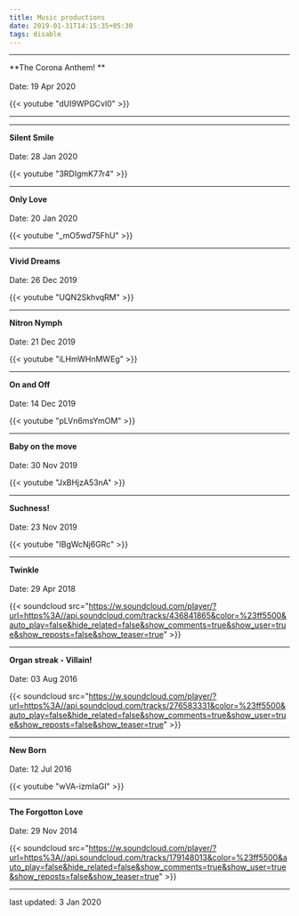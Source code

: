 ```yaml
---
title: Music productions
date: 2019-01-31T14:15:35+05:30
tags: disable
---
```


---

**The Corona Anthem! **\
\
Date: 19 Apr 2020

{{< youtube "dUI9WPGCvl0" >}}

---

---

**Silent Smile**\
\
Date: 28 Jan 2020

{{< youtube "3RDIgmK77r4" >}}

---

**Only Love**\
\
Date: 20 Jan 2020

{{< youtube "_mO5wd75FhU" >}}

---

**Vivid Dreams**\
\
Date: 26 Dec 2019

{{< youtube "UQN2SkhvqRM" >}}

---

**Nitron Nymph**\
\
Date: 21 Dec 2019

{{< youtube "iLHmWHnMWEg" >}}

---

**On and Off**\
\
Date: 14 Dec 2019

{{< youtube "pLVn6msYmOM" >}}

---

**Baby on the move**\
\
Date: 30 Nov 2019

{{< youtube "JxBHjzA53nA" >}}

---

**Suchness!**\
\
Date: 23 Nov 2019

{{< youtube "IBgWcNj6GRc" >}}

---

**Twinkle**\
\
Date: 29 Apr 2018

{{< soundcloud src="https://w.soundcloud.com/player/?url=https%3A//api.soundcloud.com/tracks/436841865&color=%23ff5500&auto_play=false&hide_related=false&show_comments=true&show_user=true&show_reposts=false&show_teaser=true" >}}

---

**Organ streak - Villain!**\
\
Date: 03 Aug 2016

{{< soundcloud src="https://w.soundcloud.com/player/?url=https%3A//api.soundcloud.com/tracks/276583331&color=%23ff5500&auto_play=false&hide_related=false&show_comments=true&show_user=true&show_reposts=false&show_teaser=true" >}}

---

**New Born**\
\
Date: 12 Jul 2016

{{< youtube "wVA-izmIaGI" >}}

---

**The Forgotton Love**\
\
Date: 29 Nov 2014

{{< soundcloud src="https://w.soundcloud.com/player/?url=https%3A//api.soundcloud.com/tracks/179148013&color=%23ff5500&auto_play=false&hide_related=false&show_comments=true&show_user=true&show_reposts=false&show_teaser=true" >}}

---

last updated: 3 Jan 2020
